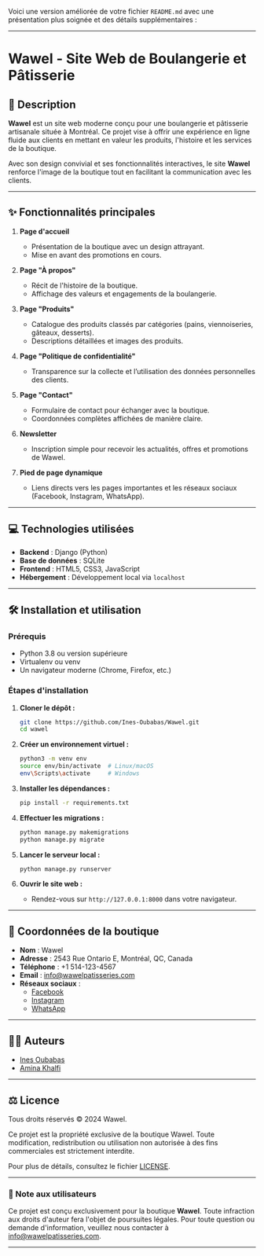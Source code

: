 Voici une version améliorée de votre fichier `README.md` avec une présentation plus soignée et des détails supplémentaires :  

---

# Wawel - Site Web de Boulangerie et Pâtisserie

## 🥖 Description

**Wawel** est un site web moderne conçu pour une boulangerie et pâtisserie artisanale située à Montréal. Ce projet vise à offrir une expérience en ligne fluide aux clients en mettant en valeur les produits, l'histoire et les services de la boutique.  

Avec son design convivial et ses fonctionnalités interactives, le site **Wawel** renforce l'image de la boutique tout en facilitant la communication avec les clients.

---

## ✨ Fonctionnalités principales

1. **Page d'accueil**  
   - Présentation de la boutique avec un design attrayant.  
   - Mise en avant des promotions en cours.  

2. **Page "À propos"**  
   - Récit de l'histoire de la boutique.  
   - Affichage des valeurs et engagements de la boulangerie.  

3. **Page "Produits"**  
   - Catalogue des produits classés par catégories (pains, viennoiseries, gâteaux, desserts).  
   - Descriptions détaillées et images des produits.  

4. **Page "Politique de confidentialité"**  
   - Transparence sur la collecte et l’utilisation des données personnelles des clients.  

5. **Page "Contact"**  
   - Formulaire de contact pour échanger avec la boutique.  
   - Coordonnées complètes affichées de manière claire.  

6. **Newsletter**  
   - Inscription simple pour recevoir les actualités, offres et promotions de Wawel.  

7. **Pied de page dynamique**  
   - Liens directs vers les pages importantes et les réseaux sociaux (Facebook, Instagram, WhatsApp).  

---

## 💻 Technologies utilisées

- **Backend** : Django (Python)  
- **Base de données** : SQLite  
- **Frontend** : HTML5, CSS3, JavaScript  
- **Hébergement** : Développement local via `localhost`  

---

## 🛠️ Installation et utilisation

### Prérequis
- Python 3.8 ou version supérieure  
- Virtualenv ou venv  
- Un navigateur moderne (Chrome, Firefox, etc.)  

### Étapes d'installation

1. **Cloner le dépôt :**  
   ```bash
   git clone https://github.com/Ines-Oubabas/Wawel.git
   cd wawel
   ```

2. **Créer un environnement virtuel :**  
   ```bash
   python3 -m venv env
   source env/bin/activate  # Linux/macOS
   env\Scripts\activate     # Windows
   ```

3. **Installer les dépendances :**  
   ```bash
   pip install -r requirements.txt
   ```

4. **Effectuer les migrations :**  
   ```bash
   python manage.py makemigrations
   python manage.py migrate
   ```

5. **Lancer le serveur local :**  
   ```bash
   python manage.py runserver
   ```

6. **Ouvrir le site web :**  
   - Rendez-vous sur `http://127.0.0.1:8000` dans votre navigateur.

---

## 📍 Coordonnées de la boutique

- **Nom** : Wawel  
- **Adresse** : 2543 Rue Ontario E, Montréal, QC, Canada  
- **Téléphone** : +1 514-123-4567  
- **Email** : [info@wawelpatisseries.com](mailto:info@wawelpatisseries.com)  
- **Réseaux sociaux** :  
  - [Facebook](https://facebook.com)  
  - [Instagram](https://instagram.com)  
  - [WhatsApp](https://wa.me/1234567890)  

---

## 👩‍💻 Auteurs

- [Ines Oubabas](https://github.com/Ines-Oubabas)
- [Amina Khalfi](https://github.com/amina-kh06)

---

## ⚖️ Licence

Tous droits réservés © 2024 Wawel.  

Ce projet est la propriété exclusive de la boutique Wawel. Toute modification, redistribution ou utilisation non autorisée à des fins commerciales est strictement interdite.  

Pour plus de détails, consultez le fichier [LICENSE](./LICENSE).  

---

### 📢 Note aux utilisateurs

Ce projet est conçu exclusivement pour la boutique **Wawel**. Toute infraction aux droits d'auteur fera l'objet de poursuites légales. Pour toute question ou demande d'information, veuillez nous contacter à [info@wawelpatisseries.com](mailto:info@wawelpatisseries.com).  

---